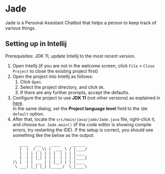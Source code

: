 # Jade 

Jade is a Personal Assistant Chatbot that helps a person to keep track of various things.

## Setting up in Intellij

Prerequisites: JDK 11, update Intellij to the most recent version.

1. Open Intellij (if you are not in the welcome screen, click `File` > `Close Project` to close the existing project first)
1. Open the project into Intellij as follows:
   1. Click `Open`.
   1. Select the project directory, and click `OK`.
   1. If there are any further prompts, accept the defaults.
1. Configure the project to use **JDK 11** (not other versions) as explained in [here](https://www.jetbrains.com/help/idea/sdk.html#set-up-jdk).<br>
   In the same dialog, set the **Project language level** field to the `SDK default` option.
3. After that, locate the `src/main/java/jade/Jade.java` file, right-click it, and choose `Run Jade.main()` (if the code editor is showing compile errors, try restarting the IDE). If the setup is correct, you should see something like the below as the output:
   ```
      ____   ___    ____     ______
      |  |  / _ \\ |  ___ \ / |____/
      |  | | | | | | |  | | | |____
      |  | | |_| | | |  | | | |____|
   |\ |  | | ___ | | |__| | | |____
    \ ___| |_| |_| |_____/  \_|____\
   ```